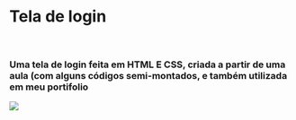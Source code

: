 <h1>Tela de login</h1>
<br>

<h3>Uma tela de login feita em HTML E CSS, criada a partir de uma aula (com alguns códigos semi-montados, e também utilizada em meu portifolio</h3>


<img src="https://cdn.discordapp.com/attachments/706703254817603604/1147530612362711151/image.png">
<img src="https://cdn.discordapp.com/attachments/706703254817603604/1147530678074880030/image.png" style= "width: 10px">

